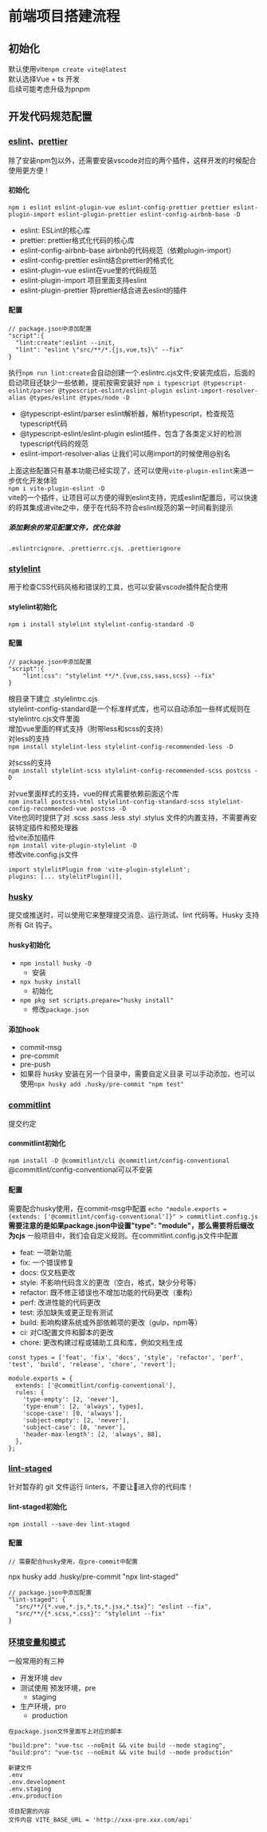 # 前端项目搭建流程

## 初始化
默认使用vite``npm create vite@latest``  
默认选择Vue + ts 开发  
后续可能考虑升级为pnpm

## 开发代码规范配置

### [eslint](https://eslint.org/)、[prettier](https://prettier.io/docs/en/install.html)
除了安装npm包以外，还需要安装vscode对应的两个插件，这样开发的时候配合使用更方便！
#### 初始化
``npm i eslint eslint-plugin-vue eslint-config-prettier prettier eslint-plugin-import eslint-plugin-prettier eslint-config-airbnb-base -D``
- eslint:                     ESLint的核心库
- prettier:                   prettier格式化代码的核心库
- eslint-config-airbnb-base	  airbnb的代码规范（依赖plugin-import）
- eslint-config-prettier		  eslint结合prettier的格式化
- eslint-plugin-vue			      eslint在vue里的代码规范
- eslint-plugin-import		    项目里面支持eslint
- eslint-plugin-prettier		  将prettier结合进去eslint的插件
#### 配置
```
// package.json中添加配置
"script":{
  "lint:create":eslint --init,
  "lint": "eslint \"src/**/*.{js,vue,ts}\" --fix"
}
```
执行``npm run lint:create``会自动创建一个.eslintrc.cjs文件;安装完成后，后面的启动项目还缺少一些依赖，提前按需安装好
``npm i typescript @typescript-eslint/parser @typescript-eslint/eslint-plugin eslint-import-resolver-alias @types/eslint @types/node -D``

- @typescript-eslint/parser				     eslint解析器，解析typescript，检查规范typescript代码
- @typescript-eslint/eslint-plugin		 eslint插件，包含了各类定义好的检测typescript代码的规范
- eslint-import-resolver-alias			   让我们可以用import的时候使用@别名

上面这些配置只有基本功能已经实现了，还可以使用``vite-plugin-eslint``来进一步优化开发体验  
``npm i vite-plugin-eslint -D``  
vite的一个插件，让项目可以方便的得到eslint支持，完成eslint配置后，可以快速的将其集成进vite之中，便于在代码不符合eslint规范的第一时间看到提示  
##### 添加剩余的常见配置文件，优化体验
``.eslintrcignore、.prettierrc.cjs、.prettierignore``

### [stylelint](https://stylelint.io/user-guide/get-started/)
用于检查CSS代码风格和错误的工具，也可以安装vscode插件配合使用
#### stylelint初始化
``npm i install stylelint stylelint-config-standard -D``
#### 配置
```
// package.json中添加配置
"script":{
    "lint:css": "stylelint **/*.{vue,css,sass,scss} --fix"
}
```
根目录下建立 .stylelintrc.cjs  
stylelint-config-standard是一个标准样式库，也可以自动添加一些样式规则在stylelintrc.cjs文件里面  
增加vue里面的样式支持（附带less和scss的支持）  
对less的支持  
``npm install stylelint-less stylelint-config-recommended-less -D``  

对scss的支持  
``npm install stylelint-scss stylelint-config-recommended-scss postcss -D``  

对vue里面样式的支持，vue的样式需要依赖前面这个库  
``npm install postcss-html stylelint-config-standard-scss stylelint-config-recommended-vue postcss -D``   
Vite也同时提供了对 .scss .sass .less .styl .stylus 文件的内置支持，不需要再安装特定插件和预处理器  
给vite添加插件  
``npm install vite-plugin-stylelint -D``  
修改vite.config.js文件  
```
import stylelitPlugin from 'vite-plugin-stylelint';  
plugins: [... stylelitPlugin()],
```
### [husky](https://typicode.github.io/husky/#/?id=manual)
提交或推送时，可以使用它来整理提交消息、运行测试、lint 代码等。Husky 支持所有 Git 钩子。
#### husky初始化
- ``npm install husky -D``
  - 安装
- ``npx husky install``
  - 初始化
- ``npm pkg set scripts.prepare="husky install"``
  - 修改``package.json``
#### 添加hook
- commit-msg
- pre-commit
- pre-push
- 如果将 husky 安装在另一个目录中，需要自定义目录
可以手动添加，也可以使用``npx husky add .husky/pre-commit "npm test"``

### [commitlint](https://commitlint.js.org/#/)
提交约定
#### commitlint初始化
``npm install -D @commitlint/cli @commitlint/config-conventional``  
@commitlint/config-conventional可以不安装
#### 配置
需要配合husky使用，在commit-msg中配置
``echo "module.exports = {extends: ['@commitlint/config-conventional']}" > commitlint.config.js``  
**需要注意的是如果package.json中设置"type": "module"，那么需要将后缀改为cjs**
一般项目中，我们会自定义规则。在commitlint.config.js文件中配置  
- feat: 一项新功能
- fix: 一个错误修复
- docs: 仅文档更改
- style: 不影响代码含义的更改（空白，格式，缺少分号等）
- refactor: 既不修正错误也不增加功能的代码更改（重构）
- perf: 改进性能的代码更改
- test: 添加缺失或更正现有测试
- build: 影响构建系统或外部依赖项的更改（gulp，npm等）
- ci: 对CI配置文件和脚本的更改
- chore: 更改构建过程或辅助工具和库，例如文档生成
```
const types = ['feat', 'fix', 'docs', 'style', 'refactor', 'perf', 'test', 'build', 'release', 'chore', 'revert'];

module.exports = {
  extends: ['@commitlint/config-conventional'],
  rules: {
    'type-empty': [2, 'never'],
    'type-enum': [2, 'always', types],
    'scope-case': [0, 'always'],
    'subject-empty': [2, 'never'],
    'subject-case': [0, 'never'],
    'header-max-length': [2, 'always', 88],
  },
};
```
### [lint-staged](https://github.com/okonet/lint-staged)
针对暂存的 git 文件运行 linters，不要让💩进入你的代码库！
#### lint-staged初始化
``npm install --save-dev lint-staged``
#### 配置

```
// 需要配合husky使用，在pre-commit中配置  

```
npx husky add .husky/pre-commit "npx lint-staged"
```
// package.json中添加配置
"lint-staged": {
  "src/**/{*.vue,*.js,*.ts,*.jsx,*.tsx}": "eslint --fix",
  "src/**/{*.scss,*.css}": "stylelint --fix"
}
```

### [环境变量和模式](https://cn.vitejs.dev/guide/env-and-mode.html#modes)
一般常用的有三种
- 开发环境 dev
- 测试使用 预发环境，pre
  - staging
- 生产环境，pro
  - production 

```
在package.json文件里面写上对应的脚本

"build:pre": "vue-tsc --noEmit && vite build --mode staging",
"build:pro": "vue-tsc --noEmit && vite build --mode production"

新建文件
.env
.env.development
.env.staging
.env.production

项目配置的内容
文件内容 VITE_BASE_URL = 'http://xxx-pre.xxx.com/api'
```